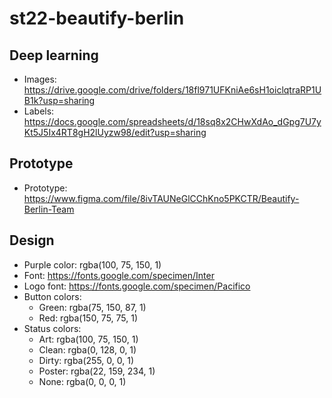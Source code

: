 # st22-beautify-berlin
## Deep learning
- Images: https://drive.google.com/drive/folders/18fl971UFKniAe6sH1oiclqtraRP1UB1k?usp=sharing
- Labels: https://docs.google.com/spreadsheets/d/18sq8x2CHwXdAo_dGpg7U7yKt5J5Ix4RT8gH2lUyzw98/edit?usp=sharing
## Prototype
- Prototype: https://www.figma.com/file/8ivTAUNeGlCChKno5PKCTR/Beautify-Berlin-Team
## Design
  - Purple color: rgba(100, 75, 150, 1)
  - Font: https://fonts.google.com/specimen/Inter
  - Logo font: https://fonts.google.com/specimen/Pacifico
  - Button colors:
    - Green: rgba(75, 150, 87, 1)
    - Red: rgba(150, 75, 75, 1)
  - Status colors:
    - Art: rgba(100, 75, 150, 1)
    - Clean: rgba(0, 128, 0, 1)
    - Dirty: rgba(255, 0, 0, 1)
    - Poster: rgba(22, 159, 234, 1)
    - None: rgba(0, 0, 0, 1)